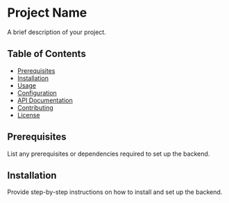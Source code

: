 # Project Name

A brief description of your project.

## Table of Contents

- [Prerequisites](#prerequisites)
- [Installation](#installation)
- [Usage](#usage)
- [Configuration](#configuration)
- [API Documentation](#api-documentation)
- [Contributing](#contributing)
- [License](#license)

## Prerequisites

List any prerequisites or dependencies required to set up the backend.

## Installation

Provide step-by-step instructions on how to install and set up the backend.
